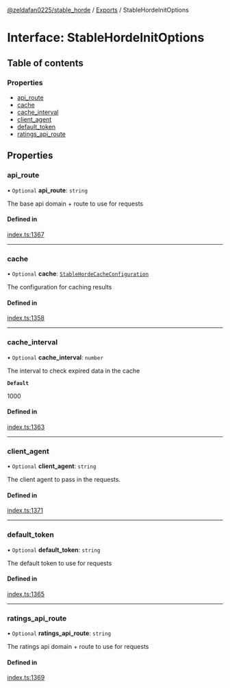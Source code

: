[@zeldafan0225/stable_horde](../../README.md) / [Exports](../modules.md) / StableHordeInitOptions

# Interface: StableHordeInitOptions

## Table of contents

### Properties

- [api\_route](StableHordeInitOptions.md#api_route)
- [cache](StableHordeInitOptions.md#cache)
- [cache\_interval](StableHordeInitOptions.md#cache_interval)
- [client\_agent](StableHordeInitOptions.md#client_agent)
- [default\_token](StableHordeInitOptions.md#default_token)
- [ratings\_api\_route](StableHordeInitOptions.md#ratings_api_route)

## Properties

### api\_route

• `Optional` **api\_route**: `string`

The base api domain + route to use for requests

#### Defined in

[index.ts:1367](https://github.com/MrlolDev/stable_horde/blob/2389aa8/index.ts#L1367)

___

### cache

• `Optional` **cache**: [`StableHordeCacheConfiguration`](StableHordeCacheConfiguration.md)

The configuration for caching results

#### Defined in

[index.ts:1358](https://github.com/MrlolDev/stable_horde/blob/2389aa8/index.ts#L1358)

___

### cache\_interval

• `Optional` **cache\_interval**: `number`

The interval to check expired data in the cache

**`Default`**

1000

#### Defined in

[index.ts:1363](https://github.com/MrlolDev/stable_horde/blob/2389aa8/index.ts#L1363)

___

### client\_agent

• `Optional` **client\_agent**: `string`

The client agent to pass in the requests.

#### Defined in

[index.ts:1371](https://github.com/MrlolDev/stable_horde/blob/2389aa8/index.ts#L1371)

___

### default\_token

• `Optional` **default\_token**: `string`

The default token to use for requests

#### Defined in

[index.ts:1365](https://github.com/MrlolDev/stable_horde/blob/2389aa8/index.ts#L1365)

___

### ratings\_api\_route

• `Optional` **ratings\_api\_route**: `string`

The ratings api domain + route to use for requests

#### Defined in

[index.ts:1369](https://github.com/MrlolDev/stable_horde/blob/2389aa8/index.ts#L1369)

